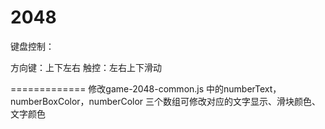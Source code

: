 2048
=============
键盘控制：

方向键：上下左右
触控：左右上下滑动

=============
修改game-2048-common.js 中的numberText，numberBoxColor，numberColor 三个数组可修改对应的文字显示、滑块颜色、文字颜色



